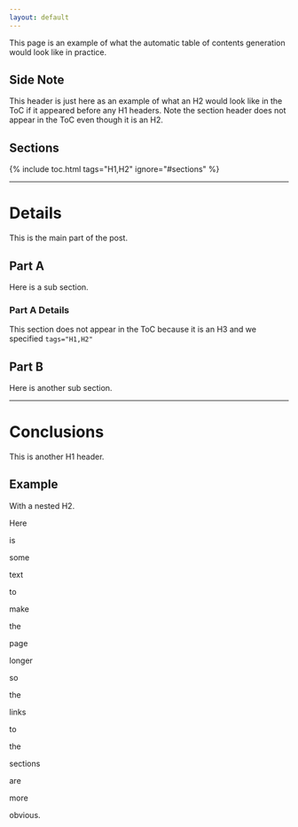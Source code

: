 ```yaml
---
layout: default
---
```


This page is an example of what the automatic table of contents generation would look like in practice.

## Side Note

This header is just here as an example of what an H2 would look like in the ToC if it appeared before any H1 headers. Note the section header does not appear in the ToC even though it is an H2.

## Sections

{% include toc.html tags="H1,H2" ignore="#sections" %}

-------

Details
=======

This is the main part of the post.

## Part A

Here is a sub section.

### Part A Details

This section does not appear in the ToC because it is an H3 and we specified `tags="H1,H2"`

## Part B

Here is another sub section.

-----------

Conclusions
===========

This is another H1 header.

## Example

With a nested H2.

Here

is

some

text

to

make

the

page

longer

so

the

links

to

the

sections

are

more

obvious.
